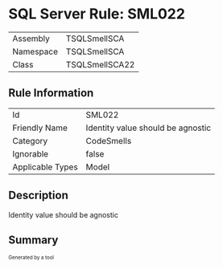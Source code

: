 ﻿# SQL Server Rule: SML022
  
|    |    |
|----|----|
| Assembly | TSQLSmellSCA |
| Namespace | TSQLSmellSCA |
| Class | TSQLSmellSCA22 |
  
## Rule Information
  
|    |    |
|----|----|
| Id | SML022 |
| Friendly Name | Identity value should be agnostic |
| Category | CodeSmells |
| Ignorable | false |
| Applicable Types | Model  |
  
## Description
  
Identity value should be agnostic
  
## Summary
  

  
<sub><sup>Generated by a tool</sup></sub>
